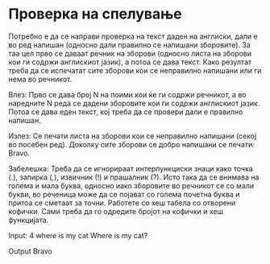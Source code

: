 # Проверка на спелување

Потребно е да се направи проверка на текст даден на англиски, дали е во ред напишан (односно дали правилно се напишани зборовите). 
За таа цел прво се даваат речник на зборови (односно листа на зборови кои ги содржи англискиот јазик), а потоа се дава текст. 
Како резултат треба да се испечатат сите зборови кои се неправилно напишани или ги нема во речникот.

Влез: Прво се дава број N на поими кои ќе ги содржи речникот, а во наредните N реда се дадени зборовите кои ги содржи англискиот јазик. 
Потоа се дава еден текст, кој треба да се провери дали е правилно напишан.

Излез: Се печати листа на зборови кои се неправилно напишани (секој во посебен ред). Доколку сите зборови се добро напишани се печати: Bravo.

Забелешка: Треба да се игнорираат интерпункциски знаци како точка (.), запирка (,), извичник (!) и прашалник (?). Исто така да се внимава на голема и мала буква,
односно иако зборовите во речникот се со мали букви, во реченица може да се појават со голема почетна буква и притоа се сметаат за точни.
Работете со хеш табела со отворени кофички. Сами треба да го одредите бројот на кофички и хеш функцијата.

Input:
4
where
is
my
cat
Where is my cat?

Output
Bravo